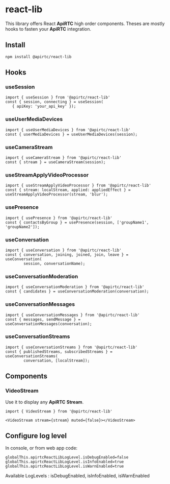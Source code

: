 # react-lib

This library offers React **ApiRTC** high order components. Theses are mostly hooks to fasten your **ApiRTC** integration.

## Install

`npm install @apirtc/react-lib`

## Hooks

### useSession

```
import { useSession } from '@apirtc/react-lib'
const { session, connecting } = useSession(
   { apiKey: 'your_api_key' });
```
### useUserMediaDevices

```
import { useUserMediaDevices } from '@apirtc/react-lib'
const { userMediaDevices } = useUserMediaDevices(session);
```

### useCameraStream

```
import { useCameraStream } from '@apirtc/react-lib'
const { stream } = useCameraStream(session);
```

### useStreamApplyVideoProcessor

```
import { useStreamApplyVideoProcessor } from '@apirtc/react-lib'
const { stream: localStream, applied: appliedEffect } = useStreamApplyVideoProcessor(stream, 'blur');
```

### usePresence

```
import { usePresence } from '@apirtc/react-lib'
const { contactsByGroup } = usePresence(session, ['groupName1', 'groupName2']);
```

### useConversation

```
import { useConversation } from '@apirtc/react-lib'
const { conversation, joining, joined, join, leave } = useConversation(
        session, conversationName);
```

### useConversationModeration

```
import { useConversationModeration } from '@apirtc/react-lib'
const { candidates } = useConversationModeration(conversation);
```

### useConversationMessages

```
import { useConversationMessages } from '@apirtc/react-lib'
const { messages, sendMessage } = useConversationMessages(conversation);
```

### useConversationStreams

```
import { useConversationStreams } from '@apirtc/react-lib'
const { publishedStreams, subscribedStreams } = useConversationStreams(
        conversation, [localStream]);
```

## Components

### VideoStream

Use it to display any **ApiRTC** **Stream**.

```
import { VideoStream } from '@apirtc/react-lib'

<VideoStream stream={stream} muted={false}></VideoStream>
```

## Configure log level

In console, or from web app code:

```
globalThis.apirtcReactLibLogLevel.isDebugEnabled=false
globalThis.apirtcReactLibLogLevel.isInfoEnabled=true
globalThis.apirtcReactLibLogLevel.isWarnEnabled=true
```

Available LogLevels : isDebugEnabled, isInfoEnabled, isWarnEnabled
